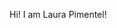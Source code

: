 Hi! I am Laura Pimentel!

<!---
pimentelaura/pimentelaura is a ✨ special ✨ repository because its `README.md` (this file) appears on your GitHub profile.
You can click the Preview link to take a look at your changes.
--->
